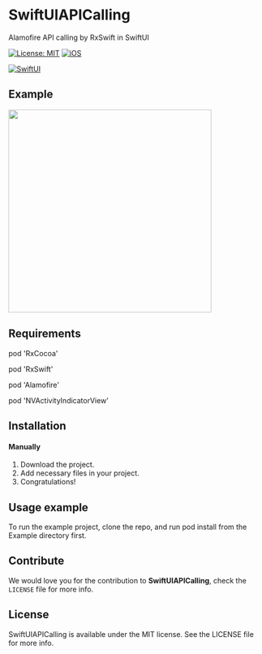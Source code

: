 # SwiftUIAPICalling
Alamofire API calling by RxSwift in SwiftUI

[![License: MIT](https://img.shields.io/badge/license-MIT-green.svg?style=flat)](https://github.com/Jigneshmayani90/SwiftUIAPICalling/blob/main/LICENSE)
[![iOS](https://img.shields.io/badge/Platform-iOS-purpel.svg?style=flat)](https://developer.apple.com/ios/)

[![SwiftUI](https://img.shields.io/badge/Swift-5-orange.svg?style=flat)](https://developer.apple.com/swiftui/)

## Example
<img src="https://github.com/Jigneshmayani90/SwiftUIAPICalling/blob/main/sample.gif" width="400">

## Requirements

pod 'RxCocoa'

pod 'RxSwift'

pod 'Alamofire'

pod 'NVActivityIndicatorView'

## Installation

#### Manually
1. Download the project.
2. Add necessary files in your project.
3. Congratulations!  

## Usage example
To run the example project, clone the repo, and run pod install from the Example directory first.

## Contribute 

We would love you for the contribution to **SwiftUIAPICalling**, check the ``LICENSE`` file for more info.


## License

SwiftUIAPICalling is available under the MIT license. See the LICENSE file for more info.
